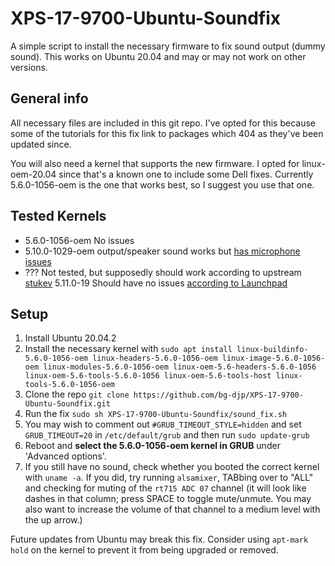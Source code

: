 # XPS-17-9700-Ubuntu-Soundfix
A simple script to install the necessary firmware to fix sound output (dummy sound). This works on Ubuntu 20.04 and may or may not work on other versions.

## General info
All necessary files are included in this git repo. I've opted for this because some of the tutorials for this fix link to packages which 404 as they've been updated since.

You will also need a kernel that supports the new firmware. I opted for linux-oem-20.04 since that's a known one to include some Dell fixes. Currently 5.6.0-1056-oem is the one that works best, so I suggest you use that one.

## Tested Kernels
- 5.6.0-1056-oem No issues
- 5.10.0-1029-oem output/speaker sound works but [has microphone issues](https://github.com/stukev/XPS-17-9700-Ubuntu-Soundfix/issues/3)
- ??? Not tested, but supposedly should work according to upstream [stukev](https://github.com/stukev/XPS-17-9700-Ubuntu-Soundfix) 5.11.0-19 Should have no issues [according to Launchpad](https://bugs.launchpad.net/ubuntu/+source/linux/+bug/1912673/comments/24)

## Setup
1. Install Ubuntu 20.04.2
2. Install the necessary kernel with `sudo apt install linux-buildinfo-5.6.0-1056-oem linux-headers-5.6.0-1056-oem linux-image-5.6.0-1056-oem linux-modules-5.6.0-1056-oem linux-oem-5.6-headers-5.6.0-1056 linux-oem-5.6-tools-5.6.0-1056 linux-oem-5.6-tools-host linux-tools-5.6.0-1056-oem`
3. Clone the repo `git clone https://github.com/bg-djp/XPS-17-9700-Ubuntu-Soundfix.git`
4. Run the fix `sudo sh XPS-17-9700-Ubuntu-Soundfix/sound_fix.sh`
5. You may wish to comment out `#GRUB_TIMEOUT_STYLE=hidden` and set `GRUB_TIMEOUT=20` in `/etc/default/grub` and then run `sudo update-grub`
6. Reboot and **select the 5.6.0-1056-oem kernel in GRUB** under 'Advanced options'.
7. If you still have no sound, check whether you booted the correct kernel with `uname -a`. If you did, try running `alsamixer`, TABbing over to "ALL" and checking for muting of the `rt715 ADC 07` channel (it will look like dashes in that column; press SPACE to toggle mute/unmute. You may also want to increase the volume of that channel to a medium level with the up arrow.)

Future updates from Ubuntu may break this fix. Consider using `apt-mark hold` on the kernel to prevent it from being upgraded or removed.
